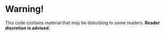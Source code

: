 # Warning!
This code contains material that may be disturbing to some readers.
**Reader discretion is advised.**
